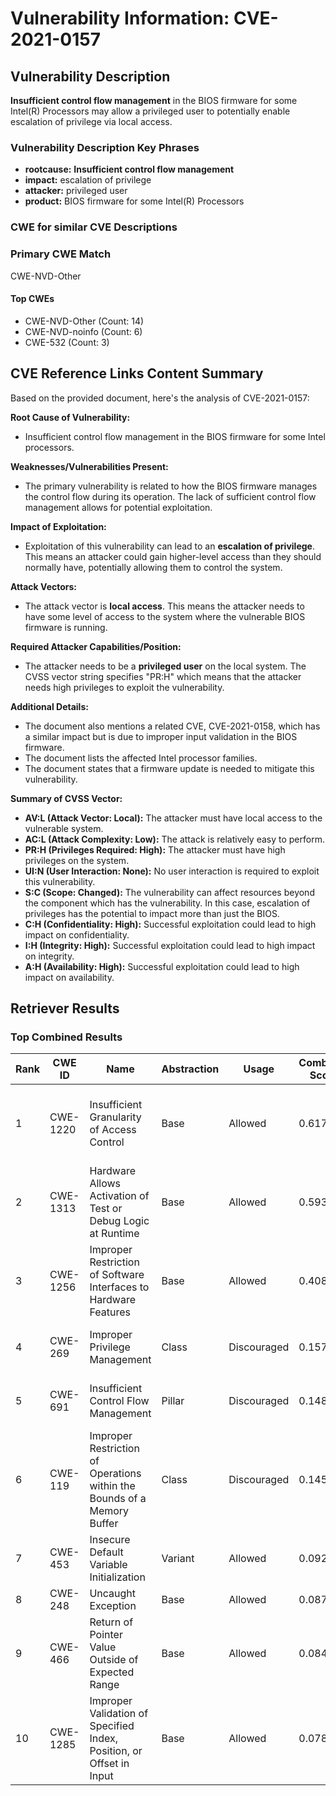 # Vulnerability Information: CVE-2021-0157

## Vulnerability Description
**Insufficient control flow management** in the BIOS firmware for some Intel(R) Processors may allow a privileged user to potentially enable escalation of privilege via local access.

### Vulnerability Description Key Phrases
- **rootcause:** **Insufficient control flow management**
- **impact:** escalation of privilege
- **attacker:** privileged user
- **product:** BIOS firmware for some Intel(R) Processors

### CWE for similar CVE Descriptions
### Primary CWE Match
CWE-NVD-Other

#### Top CWEs
- CWE-NVD-Other (Count: 14)
- CWE-NVD-noinfo (Count: 6)
- CWE-532 (Count: 3)

## CVE Reference Links Content Summary
Based on the provided document, here's the analysis of CVE-2021-0157:

**Root Cause of Vulnerability:**

*   Insufficient control flow management in the BIOS firmware for some Intel processors.

**Weaknesses/Vulnerabilities Present:**

*   The primary vulnerability is related to how the BIOS firmware manages the control flow during its operation. The lack of sufficient control flow management allows for potential exploitation.

**Impact of Exploitation:**

*   Exploitation of this vulnerability can lead to an **escalation of privilege**. This means an attacker could gain higher-level access than they should normally have, potentially allowing them to control the system.

**Attack Vectors:**

*   The attack vector is **local access**. This means the attacker needs to have some level of access to the system where the vulnerable BIOS firmware is running.

**Required Attacker Capabilities/Position:**

*   The attacker needs to be a **privileged user** on the local system. The CVSS vector string specifies "PR:H" which means that the attacker needs high privileges to exploit the vulnerability.

**Additional Details:**

*   The document also mentions a related CVE, CVE-2021-0158, which has a similar impact but is due to improper input validation in the BIOS firmware.
*   The document lists the affected Intel processor families.
*   The document states that a firmware update is needed to mitigate this vulnerability.

**Summary of CVSS Vector:**

*   **AV:L (Attack Vector: Local):** The attacker must have local access to the vulnerable system.
*   **AC:L (Attack Complexity: Low):** The attack is relatively easy to perform.
*   **PR:H (Privileges Required: High):** The attacker must have high privileges on the system.
*   **UI:N (User Interaction: None):** No user interaction is required to exploit this vulnerability.
*   **S:C (Scope: Changed):**  The vulnerability can affect resources beyond the component which has the vulnerability. In this case, escalation of privileges has the potential to impact more than just the BIOS.
*   **C:H (Confidentiality: High):** Successful exploitation could lead to high impact on confidentiality.
*   **I:H (Integrity: High):** Successful exploitation could lead to high impact on integrity.
*    **A:H (Availability: High):** Successful exploitation could lead to high impact on availability.

## Retriever Results

### Top Combined Results

| Rank | CWE ID | Name | Abstraction | Usage | Combined Score | Retrievers | Individual Scores |
|------|--------|------|-------------|-------|---------------|------------|-------------------|
| 1 | CWE-1220 | Insufficient Granularity of Access Control | Base | Allowed | 0.6170 | dense, sparse, graph | dense: 0.587, sparse: 0.173, graph: 0.627 |
| 2 | CWE-1313 | Hardware Allows Activation of Test or Debug Logic at Runtime | Base | Allowed | 0.5932 | dense, sparse, graph | dense: 0.593, sparse: 0.127, graph: 0.625 |
| 3 | CWE-1256 | Improper Restriction of Software Interfaces to Hardware Features | Base | Allowed | 0.4089 | dense, sparse | dense: 0.621, sparse: 0.172 |
| 4 | CWE-269 | Improper Privilege Management | Class | Discouraged | 0.1570 | dense, sparse | dense: 0.543, sparse: 0.138 |
| 5 | CWE-691 | Insufficient Control Flow Management | Pillar | Discouraged | 0.1489 | dense, sparse | dense: 0.588, sparse: 0.261 |
| 6 | CWE-119 | Improper Restriction of Operations within the Bounds of a Memory Buffer | Class | Discouraged | 0.1459 | sparse, graph | sparse: 0.175, graph: 0.631 |
| 7 | CWE-453 | Insecure Default Variable Initialization | Variant | Allowed | 0.0922 | sparse | sparse: 0.175 |
| 8 | CWE-248 | Uncaught Exception | Base | Allowed | 0.0879 | sparse | sparse: 0.154 |
| 9 | CWE-466 | Return of Pointer Value Outside of Expected Range | Base | Allowed | 0.0841 | sparse | sparse: 0.147 |
| 10 | CWE-1285 | Improper Validation of Specified Index, Position, or Offset in Input | Base | Allowed | 0.0787 | sparse | sparse: 0.138 |

